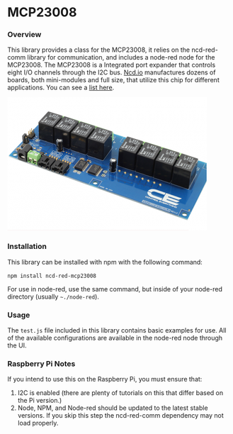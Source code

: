 # MCP23008

### Overview

This library provides a class for the MCP23008, it relies on the ncd-red-comm library for communication, and includes a node-red node for the MCP23008. The MCP23008 is a Integrated port expander that controls eight I/O channels through the I2C bus. [Ncd.io](https://ncd.io) manufactures dozens of boards, both mini-modules and full size, that utilize this chip for different applications. You can see a [list here](https://store.ncd.io/?post_type=product&s=mcp23008&site_select=https%3A%2F%2Fstore.ncd.io%3Fpost_type%3Dproduct).

[![MCP23008](./MCP23008.png)](https://store.ncd.io/?post_type=product&s=mcp23008&site_select=https%3A%2F%2Fstore.ncd.io%3Fpost_type%3Dproduct)

### Installation

This library can be installed with npm with the following command:

```
npm install ncd-red-mcp23008
```

For use in node-red, use the same command, but inside of your node-red directory (usually `~./node-red`).

### Usage

The `test.js` file included in this library contains basic examples for use.  All of the available configurations are available in the node-red node through the UI.

### Raspberry Pi Notes

If you intend to use this on the Raspberry Pi, you must ensure that:
1. I2C is enabled (there are plenty of tutorials on this that differ based on the Pi version.)
2. Node, NPM, and Node-red should be updated to the latest stable versions. If you skip this step the ncd-red-comm dependency may not load properly.
